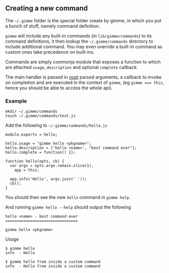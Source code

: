 
## Creating a new command

The `~/.gimme` folder is the special folder create by gimme, in which
you put a bunch of stuff, namely command definition.

`gimme` will include any built-in commands (in `lib/gimme/commands`) to
its command definitions, it then lookup the `~/.gimme/commands`
directory to include additional command. You may even override a
built-in command as custom ones take precedence on built-ins.

Commands are simply commonjs module that exposes a function to which are
attached `usage`, `description` and optional `complete` callback.

The main handler is passed in
[nopt](https://github.com/isaacs/nopt#readme) parsed arguments, a
callback to invoke on completion and are executed in the context of
`gimme`, (eg `gimme === this`, hence you should be able to access the whole api).


### Example

    mkdir ~/.gimme/commands
    touch ~/.gimme/commands/test.js

Add the following to `~/.gimme/commands/hello.js`

    module.exports = hello;

    hello.usage = "gimme hello <pkgname>";
    hello.description = ['hello <name>', "best command ever"];
    hello.complete = function() {};

    function hello(opts, cb) {
      var args = opts.argv.remain.slice(1),
        app = this;

      app.info('Hello', args.join(' '));
      cb();
    }

You should then see the new `hello` command in `gimme help`.

And running `gimme hello --help` should output the following

    hello <name> - best command ever
    ================================

    gimme hello <pkgname>

*Usage*

    $ gimme hello
    info  - Hello

    $ gimme hello from inside a custom command
    info  - Hello from inside a custom command


